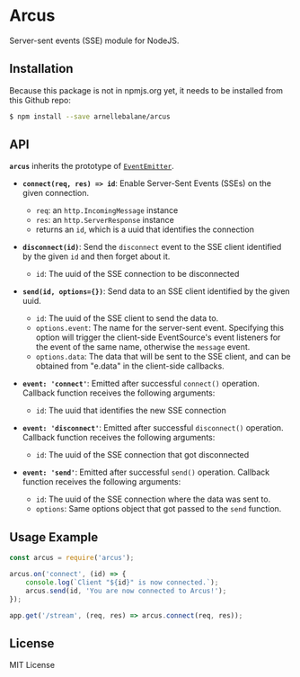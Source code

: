# Arcus

Server-sent events (SSE) module for NodeJS.


## Installation

Because this package is not in npmjs.org yet, it needs to be installed from this Github repo:

```bash
$ npm install --save arnellebalane/arcus
```


## API

**`arcus`** inherits the prototype of [`EventEmitter`](https://nodejs.org/api/events.html#events_class_eventemitter).

- **`connect(req, res) => id`**: Enable Server-Sent Events (SSEs) on the given connection.
  - `req`: an `http.IncomingMessage` instance
  - `res`: an `http.ServerResponse` instance
  - returns an `id`, which is a uuid that identifies the connection

- **`disconnect(id)`**: Send the `disconnect` event to the SSE client identified by the given `id` and then forget about it.
  - `id`: The uuid of the SSE connection to be disconnected

- **`send(id, options={})`**: Send data to an SSE client identified by the given uuid.
  - `id`: The uuid of the SSE client to send the data to.
  - `options.event`: The name for the server-sent event. Specifying this option will trigger the client-side EventSource's event listeners for the event of the same name, otherwise the `message` event.
  - `options.data`: The data that will be sent to the SSE client, and can be obtained from "e.data" in the client-side callbacks.

- **`event: 'connect'`**: Emitted after successful `connect()` operation. Callback function receives the following arguments:
  - `id`: The uuid that identifies the new SSE connection

- **`event: 'disconnect'`**: Emitted after successful `disconnect()` operation. Callback function receives the following arguments:
  - `id`: The uuid of the SSE connection that got disconnected

- **`event: 'send'`**: Emitted after successful `send()` operation. Callback function receives the following arguments:
  - `id`: The uuid of the SSE connection where the data was sent to.
  - `options`: Same options object that got passed to the `send` function.


## Usage Example

```js
const arcus = require('arcus');

arcus.on('connect', (id) => {
    console.log(`Client "${id}" is now connected.`);
    arcus.send(id, 'You are now connected to Arcus!');
});

app.get('/stream', (req, res) => arcus.connect(req, res));
```


## License

MIT License
